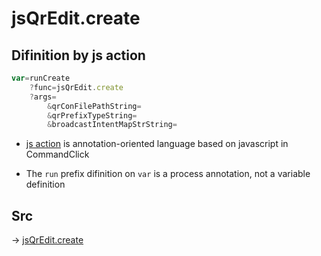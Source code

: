 # jsQrEdit.create

## Difinition by js action

```js.js
var=runCreate
	?func=jsQrEdit.create
	?args=
		&qrConFilePathString=
		&qrPrefixTypeString=
		&broadcastIntentMapStrString=
```

- [js action](#) is annotation-oriented language based on javascript in CommandClick

- The `run` prefix difinition on `var` is a process annotation, not a variable definition

## Src

-> [jsQrEdit.create](https://github.com/puutaro/CommandClick/blob/master/app/src/main/java/com/puutaro/commandclick/fragment_lib/terminal_fragment/js_interface/qr/JsQrEdit.kt#L31)


